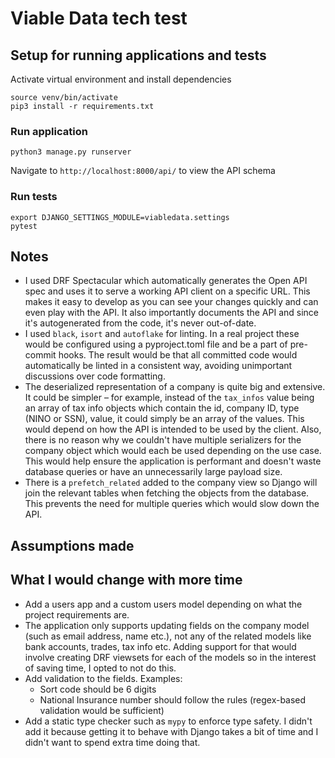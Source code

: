 # Viable Data tech test
## Setup for running applications and tests
Activate virtual environment and install dependencies
```
source venv/bin/activate
pip3 install -r requirements.txt
```

### Run application
```
python3 manage.py runserver
```

Navigate to `http://localhost:8000/api/` to view the API schema

### Run tests
```
export DJANGO_SETTINGS_MODULE=viabledata.settings
pytest
```

## Notes
* I used DRF Spectacular which automatically generates the Open API spec and uses it to serve a working API client on a specific URL. This makes it easy to develop as you can see your changes quickly and can even play with the API. It also importantly documents the API and since it's autogenerated from the code, it's never out-of-date.
* I used `black`, `isort` and `autoflake` for linting. In a real project these would be configured using a pyproject.toml file and be a part of pre-commit hooks. The result would be that all committed code would automatically be linted in a consistent way, avoiding unimportant discussions over code formatting.
* The deserialized representation of a company is quite big and extensive. It could be simpler – for example, instead of the `tax_infos` value being an array of tax info objects which contain the id, company ID, type (NINO or SSN), value, it could simply be an array of the values. This would depend on how the API is intended to be used by the client. Also, there is no reason why we couldn't have multiple serializers for the company object which would each be used depending on the use case. This would help ensure the application is performant and doesn't waste database queries or have an unnecessarily large payload size. 
* There is a `prefetch_related` added to the company view so Django will join the relevant tables when fetching the objects from the database. This prevents the need for multiple queries which would slow down the API.

## Assumptions made

## What I would change with more time
* Add a users app and a custom users model depending on what the project requirements are.
* The application only supports updating fields on the company model (such as email address, name etc.), not any of the related models like bank accounts, trades, tax info etc. Adding support for that would involve creating DRF viewsets for each of the models so in the interest of saving time, I opted to not do this.
* Add validation to the fields. Examples:
  * Sort code should be 6 digits
  * National Insurance number should follow the rules (regex-based validation would be sufficient)
* Add a static type checker such as `mypy` to enforce type safety. I didn't add it because getting it to behave with Django takes a bit of time and I didn't want to spend extra time doing that. 
